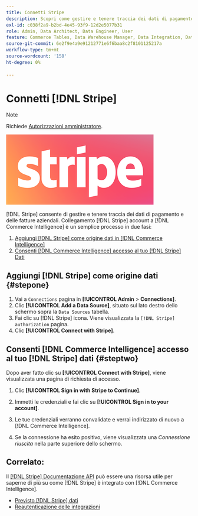 ```yaml
---
title: Connetti Stripe
description: Scopri come gestire e tenere traccia dei dati di pagamento e delle fatture aziendali.
exl-id: c038f2a9-b2bd-4e45-93f9-12d2e5077b31
role: Admin, Data Architect, Data Engineer, User
feature: Commerce Tables, Data Warehouse Manager, Data Integration, Data Import/Export
source-git-commit: 6e2f9e4a9e91212771e6f6baa8c2f8101125217a
workflow-type: tm+mt
source-wordcount: '158'
ht-degree: 0%

---
```


# Connetti [!DNL Stripe]

>[!NOTE]
>
>Richiede [Autorizzazioni amministratore](../../../administrator/user-management/user-management.md).

![](../../../assets/stripe-logo.png)

[!DNL Stripe] consente di gestire e tenere traccia dei dati di pagamento e delle fatture aziendali. Collegamento [!DNL Stripe] account a [!DNL Commerce Intelligence] è un semplice processo in due fasi:

1. [Aggiungi [!DNL Stripe] come origine dati in [!DNL Commerce Intelligence]](#stepone)
1. [Consenti [!DNL Commerce Intelligence] accesso al tuo [!DNL Stripe] Dati](#steptwo)

## Aggiungi [!DNL Stripe] come origine dati {#stepone}

1. Vai a `Connections` pagina in **[!UICONTROL Admin** > **Connections]**.
1. Clic **[!UICONTROL Add a Data Source]**, situato sul lato destro dello schermo sopra la `Data Sources` tabella.
1. Fai clic su [!DNL Stripe] icona. Viene visualizzata la `[!DNL Stripe] authorization` pagina.
1. Clic **[!UICONTROL Connect with Stripe]**.

## Consenti [!DNL Commerce Intelligence] accesso al tuo [!DNL Stripe] dati {#steptwo}

Dopo aver fatto clic su **[!UICONTROL Connect with Stripe]**, viene visualizzata una pagina di richiesta di accesso.

1. Clic **[!UICONTROL Sign in with Stripe to Continue]**.

1. Immetti le credenziali e fai clic su **[!UICONTROL Sign in to your account]**.

1. Le tue credenziali verranno convalidate e verrai indirizzato di nuovo a [!DNL Commerce Intelligence].

1. Se la connessione ha esito positivo, viene visualizzata una *Connessione riuscita* nella parte superiore dello schermo.

## Correlato:

Il [[!DNL Stripe] Documentazione API](https://stripe.com/docs/api) può essere una risorsa utile per saperne di più su come [!DNL Stripe] è integrato con [!DNL Commerce Intelligence].

* [Previsto [!DNL Stripe] dati](../integrations/stripe-data.md)
* [Reautenticazione delle integrazioni](https://experienceleague.adobe.com/docs/commerce-knowledge-base/kb/how-to/mbi-reauthenticating-integrations.html)
